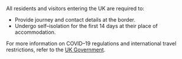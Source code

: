 All residents and visitors entering the UK are required to:

- Provide journey and contact details at the border.
- Undergo self–isolation for the first 14 days at their place of accommodation.

For more information on COVID–19 regulations and international travel restrictions, refer to the [UK Government](https://www.gov.uk/coronavirus).

